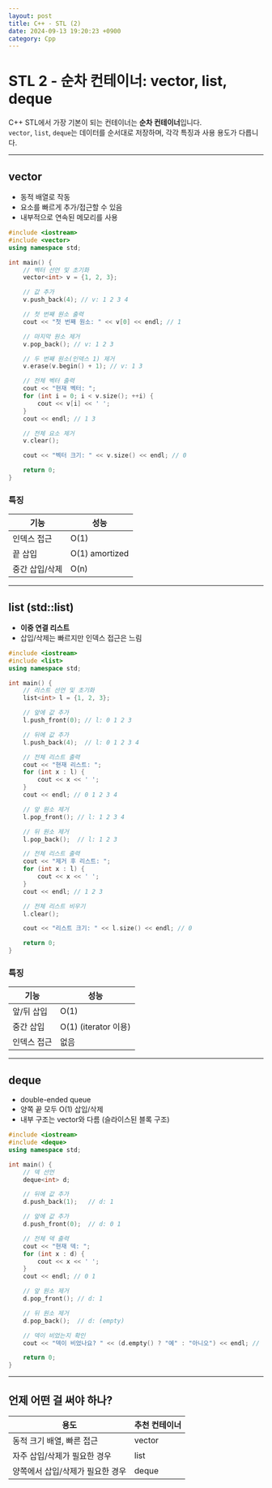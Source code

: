 ```yaml
---
layout: post
title: C++ - STL (2)
date: 2024-09-13 19:20:23 +0900
category: Cpp
---
```

# STL 2 - 순차 컨테이너: vector, list, deque

C++ STL에서 가장 기본이 되는 컨테이너는 **순차 컨테이너**입니다.  
`vector`, `list`, `deque`는 데이터를 순서대로 저장하며, 각각 특징과 사용 용도가 다릅니다.

---

## vector

- 동적 배열로 작동
- 요소를 빠르게 추가/접근할 수 있음
- 내부적으로 연속된 메모리를 사용

```cpp
#include <iostream>
#include <vector>
using namespace std;

int main() {
    // 벡터 선언 및 초기화
    vector<int> v = {1, 2, 3};

    // 값 추가
    v.push_back(4); // v: 1 2 3 4

    // 첫 번째 원소 출력
    cout << "첫 번째 원소: " << v[0] << endl; // 1

    // 마지막 원소 제거
    v.pop_back(); // v: 1 2 3

    // 두 번째 원소(인덱스 1) 제거
    v.erase(v.begin() + 1); // v: 1 3

    // 전체 벡터 출력
    cout << "현재 벡터: ";
    for (int i = 0; i < v.size(); ++i) {
        cout << v[i] << ' ';
    }
    cout << endl; // 1 3

    // 전체 요소 제거
    v.clear();

    cout << "벡터 크기: " << v.size() << endl; // 0

    return 0;
}
```

### 특징
| 기능          | 성능      |
|---------------|-----------|
| 인덱스 접근    | O(1)      |
| 끝 삽입        | O(1) amortized |
| 중간 삽입/삭제 | O(n)      |

---

## list (std::list)

- **이중 연결 리스트**
- 삽입/삭제는 빠르지만 인덱스 접근은 느림

```cpp
#include <iostream>
#include <list>
using namespace std;

int main() {
    // 리스트 선언 및 초기화
    list<int> l = {1, 2, 3};

    // 앞에 값 추가
    l.push_front(0); // l: 0 1 2 3

    // 뒤에 값 추가
    l.push_back(4);  // l: 0 1 2 3 4

    // 전체 리스트 출력
    cout << "현재 리스트: ";
    for (int x : l) {
        cout << x << ' ';
    }
    cout << endl; // 0 1 2 3 4

    // 앞 원소 제거
    l.pop_front(); // l: 1 2 3 4

    // 뒤 원소 제거
    l.pop_back();  // l: 1 2 3

    // 전체 리스트 출력
    cout << "제거 후 리스트: ";
    for (int x : l) {
        cout << x << ' ';
    }
    cout << endl; // 1 2 3

    // 전체 리스트 비우기
    l.clear();

    cout << "리스트 크기: " << l.size() << endl; // 0

    return 0;
}
```

### 특징
| 기능        | 성능   |
|-------------|--------|
| 앞/뒤 삽입   | O(1)   |
| 중간 삽입    | O(1) (iterator 이용) |
| 인덱스 접근  |  없음  |

---

## deque

- double-ended queue
- 양쪽 끝 모두 O(1) 삽입/삭제
- 내부 구조는 vector와 다름 (슬라이스된 블록 구조)

```cpp
#include <iostream>
#include <deque>
using namespace std;

int main() {
    // 덱 선언
    deque<int> d;

    // 뒤에 값 추가
    d.push_back(1);   // d: 1

    // 앞에 값 추가
    d.push_front(0);  // d: 0 1

    // 전체 덱 출력
    cout << "현재 덱: ";
    for (int x : d) {
        cout << x << ' ';
    }
    cout << endl; // 0 1

    // 앞 원소 제거
    d.pop_front(); // d: 1

    // 뒤 원소 제거
    d.pop_back();  // d: (empty)

    // 덱이 비었는지 확인
    cout << "덱이 비었나요? " << (d.empty() ? "예" : "아니오") << endl; // 예

    return 0;
}
```

---

## 언제 어떤 걸 써야 하나?

| 용도                          | 추천 컨테이너 |
|-------------------------------|----------------|
| 동적 크기 배열, 빠른 접근      | vector         |
| 자주 삽입/삭제가 필요한 경우   | list           |
| 양쪽에서 삽입/삭제가 필요한 경우 | deque          |